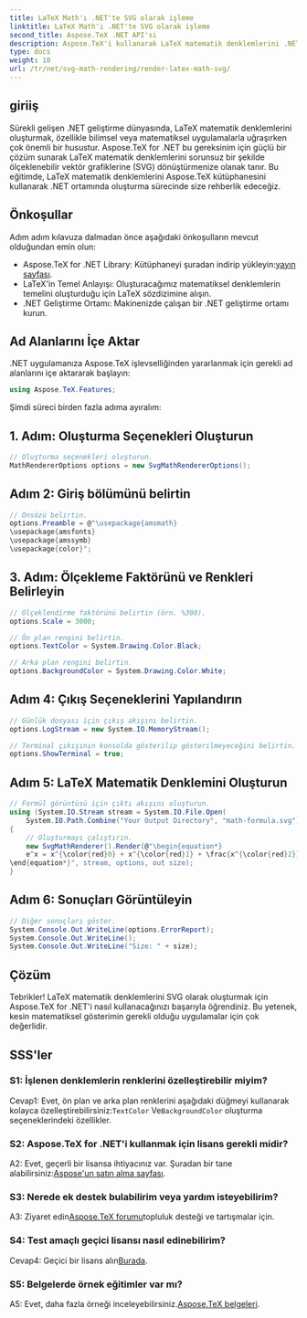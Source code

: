 ```yaml
---
title: LaTeX Math'ı .NET'te SVG olarak işleme
linktitle: LaTeX Math'ı .NET'te SVG olarak işleme
second_title: Aspose.TeX .NET API'si
description: Aspose.TeX'i kullanarak LaTeX matematik denklemlerini .NET'te SVG olarak nasıl oluşturacağınızı öğrenin. Kesin matematiksel gösterim için özelleştirilebilir seçenekler içeren adım adım kılavuz.
type: docs
weight: 10
url: /tr/net/svg-math-rendering/render-latex-math-svg/
---
```

## giriiş

Sürekli gelişen .NET geliştirme dünyasında, LaTeX matematik denklemlerini oluşturmak, özellikle bilimsel veya matematiksel uygulamalarla uğraşırken çok önemli bir husustur. Aspose.TeX for .NET bu gereksinim için güçlü bir çözüm sunarak LaTeX matematik denklemlerini sorunsuz bir şekilde ölçeklenebilir vektör grafiklerine (SVG) dönüştürmenize olanak tanır. Bu eğitimde, LaTeX matematik denklemlerini Aspose.TeX kütüphanesini kullanarak .NET ortamında oluşturma sürecinde size rehberlik edeceğiz.

## Önkoşullar

Adım adım kılavuza dalmadan önce aşağıdaki önkoşulların mevcut olduğundan emin olun:

-  Aspose.TeX for .NET Library: Kütüphaneyi şuradan indirip yükleyin:[yayın sayfası](https://releases.aspose.com/tex/net/).
- LaTeX'in Temel Anlayışı: Oluşturacağımız matematiksel denklemlerin temelini oluşturduğu için LaTeX sözdizimine alışın.
- .NET Geliştirme Ortamı: Makinenizde çalışan bir .NET geliştirme ortamı kurun.

## Ad Alanlarını İçe Aktar

.NET uygulamanıza Aspose.TeX işlevselliğinden yararlanmak için gerekli ad alanlarını içe aktararak başlayın:

```csharp
using Aspose.TeX.Features;
```

Şimdi süreci birden fazla adıma ayıralım:

## 1. Adım: Oluşturma Seçenekleri Oluşturun

```csharp
// Oluşturma seçenekleri oluşturun.
MathRendererOptions options = new SvgMathRendererOptions();
```

## Adım 2: Giriş bölümünü belirtin

```csharp
// Önsözü belirtin.
options.Preamble = @"\usepackage{amsmath}
\usepackage{amsfonts}
\usepackage{amssymb}
\usepackage{color}";
```

## 3. Adım: Ölçekleme Faktörünü ve Renkleri Belirleyin

```csharp
// Ölçeklendirme faktörünü belirtin (örn. %300).
options.Scale = 3000;

// Ön plan rengini belirtin.
options.TextColor = System.Drawing.Color.Black;

// Arka plan rengini belirtin.
options.BackgroundColor = System.Drawing.Color.White;
```

## Adım 4: Çıkış Seçeneklerini Yapılandırın

```csharp
// Günlük dosyası için çıkış akışını belirtin.
options.LogStream = new System.IO.MemoryStream();

// Terminal çıkışının konsolda gösterilip gösterilmeyeceğini belirtin.
options.ShowTerminal = true;
```

## Adım 5: LaTeX Matematik Denklemini Oluşturun

```csharp
// Formül görüntüsü için çıktı akışını oluşturun.
using (System.IO.Stream stream = System.IO.File.Open(
    System.IO.Path.Combine("Your Output Directory", "math-formula.svg"), System.IO.FileMode.Create))
{
    // Oluşturmayı çalıştırın.
    new SvgMathRenderer().Render(@"\begin{equation*}
    e^x = x^{\color{red}0} + x^{\color{red}1} + \frac{x^{\color{red}2}}{2} + \frac{x^{\color{red}3}}{6} + \cdots = \sum_{n\geq 0} \frac{x^{\color{red}n}}{n!}
\end{equation*}", stream, options, out size);
}
```

## Adım 6: Sonuçları Görüntüleyin

```csharp
// Diğer sonuçları göster.
System.Console.Out.WriteLine(options.ErrorReport);
System.Console.Out.WriteLine();
System.Console.Out.WriteLine("Size: " + size);
```

## Çözüm

Tebrikler! LaTeX matematik denklemlerini SVG olarak oluşturmak için Aspose.TeX for .NET'i nasıl kullanacağınızı başarıyla öğrendiniz. Bu yetenek, kesin matematiksel gösterimin gerekli olduğu uygulamalar için çok değerlidir.

## SSS'ler

### S1: İşlenen denklemlerin renklerini özelleştirebilir miyim?

 Cevap1: Evet, ön plan ve arka plan renklerini aşağıdaki düğmeyi kullanarak kolayca özelleştirebilirsiniz:`TextColor` Ve`BackgroundColor` oluşturma seçeneklerindeki özellikler.

### S2: Aspose.TeX for .NET'i kullanmak için lisans gerekli midir?

 A2: Evet, geçerli bir lisansa ihtiyacınız var. Şuradan bir tane alabilirsiniz:[Aspose'un satın alma sayfası](https://purchase.aspose.com/buy).

### S3: Nerede ek destek bulabilirim veya yardım isteyebilirim?

 A3: Ziyaret edin[Aspose.TeX forumu](https://forum.aspose.com/c/tex/47)topluluk desteği ve tartışmalar için.

### S4: Test amaçlı geçici lisansı nasıl edinebilirim?

 Cevap4: Geçici bir lisans alın[Burada](https://purchase.aspose.com/temporary-license/).

### S5: Belgelerde örnek eğitimler var mı?

 A5: Evet, daha fazla örneği inceleyebilirsiniz.[Aspose.TeX belgeleri](https://reference.aspose.com/tex/net/).